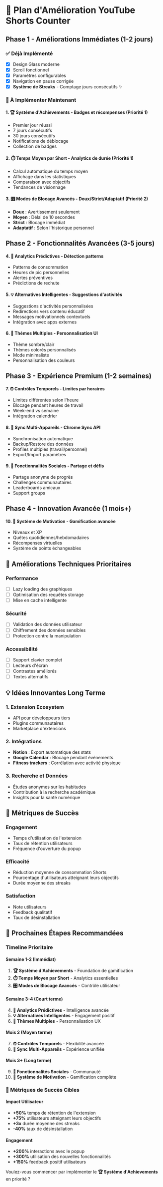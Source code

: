 # 🚀 Plan d'Amélioration YouTube Shorts Counter

## Phase 1 - Améliorations Immédiates (1-2 jours)

### ✅ Déjà Implémenté
- [x] Design Glass moderne
- [x] Scroll fonctionnel 
- [x] Paramètres configurables
- [x] Navigation en pause corrigée
- [x] **Système de Streaks** - Comptage jours consécutifs ✨

### 🎯 À Implémenter Maintenant

#### 1. 🏆 Système d'Achievements - Badges et récompenses (Priorité 1)
- Premier jour réussi
- 7 jours consécutifs 
- 30 jours consécutifs
- Notifications de déblocage
- Collection de badges

#### 2. ⏱️ Temps Moyen par Short - Analytics de durée (Priorité 1)
- Calcul automatique du temps moyen
- Affichage dans les statistiques
- Comparaison avec objectifs
- Tendances de visionnage

#### 3. 🎛️ Modes de Blocage Avancés - Doux/Strict/Adaptatif (Priorité 2)
- **Doux** : Avertissement seulement
- **Moyen** : Délai de 10 secondes  
- **Strict** : Blocage immédiat
- **Adaptatif** : Selon l'historique personnel

## Phase 2 - Fonctionnalités Avancées (3-5 jours)

#### 4. 🔮 Analytics Prédictives - Détection patterns
- Patterns de consommation
- Heures de pic personnelles
- Alertes préventives
- Prédictions de rechute

#### 5. 💡 Alternatives Intelligentes - Suggestions d'activités
- Suggestions d'activités personnalisées
- Redirections vers contenu éducatif
- Messages motivationnels contextuels
- Intégration avec apps externes

#### 6. 🎨 Thèmes Multiples - Personnalisation UI
- Thème sombre/clair
- Thèmes colorés personnalisés
- Mode minimaliste
- Personnalisation des couleurs

## Phase 3 - Expérience Premium (1-2 semaines)

#### 7. ⏰ Contrôles Temporels - Limites par horaires
- Limites différentes selon l'heure
- Blocage pendant heures de travail
- Week-end vs semaine
- Intégration calendrier

#### 8. 🔄 Sync Multi-Appareils - Chrome Sync API
- Synchronisation automatique
- Backup/Restore des données
- Profiles multiples (travail/personnel)
- Export/Import paramètres

#### 9. 👥 Fonctionnalités Sociales - Partage et défis
- Partage anonyme de progrès
- Challenges communautaires
- Leaderboards amicaux
- Support groups

## Phase 4 - Innovation Avancée (1 mois+)

#### 10. 🎯 Système de Motivation - Gamification avancée
- Niveaux et XP
- Quêtes quotidiennes/hebdomadaires
- Récompenses virtuelles
- Système de points échangeables

## 🔧 Améliorations Techniques Prioritaires

### Performance
- [ ] Lazy loading des graphiques
- [ ] Optimisation des requêtes storage
- [ ] Mise en cache intelligente

### Sécurité
- [ ] Validation des données utilisateur
- [ ] Chiffrement des données sensibles
- [ ] Protection contre la manipulation

### Accessibilité
- [ ] Support clavier complet
- [ ] Lecteurs d'écran
- [ ] Contrastes améliorés
- [ ] Textes alternatifs

## 💡 Idées Innovantes Long Terme

### 1. Extension Ecosystem
- API pour développeurs tiers
- Plugins communautaires
- Marketplace d'extensions

### 2. Intégrations
- **Notion** : Export automatique des stats
- **Google Calendar** : Blocage pendant événements
- **Fitness trackers** : Corrélation avec activité physique

### 3. Recherche et Données
- Études anonymes sur les habitudes
- Contribution à la recherche académique
- Insights pour la santé numérique

## 🎯 Métriques de Succès

### Engagement
- Temps d'utilisation de l'extension
- Taux de rétention utilisateurs
- Fréquence d'ouverture du popup

### Efficacité
- Réduction moyenne de consommation Shorts
- Pourcentage d'utilisateurs atteignant leurs objectifs
- Durée moyenne des streaks

### Satisfaction
- Note utilisateurs
- Feedback qualitatif
- Taux de désinstallation

## 🚀 Prochaines Étapes Recommandées

### Timeline Prioritaire

#### **Semaine 1-2** (Immédiat)
1. **🏆 Système d'Achievements** - Foundation de gamification
2. **⏱️ Temps Moyen par Short** - Analytics essentielles  
3. **🎛️ Modes de Blocage Avancés** - Contrôle utilisateur

#### **Semaine 3-4** (Court terme)
4. **🔮 Analytics Prédictives** - Intelligence avancée
5. **💡 Alternatives Intelligentes** - Engagement positif
6. **🎨 Thèmes Multiples** - Personnalisation UX

#### **Mois 2** (Moyen terme)
7. **⏰ Contrôles Temporels** - Flexibilité avancée
8. **🔄 Sync Multi-Appareils** - Expérience unifiée

#### **Mois 3+** (Long terme)
9. **👥 Fonctionnalités Sociales** - Communauté
10. **🎯 Système de Motivation** - Gamification complète

### 🎯 Métriques de Succès Cibles

#### Impact Utilisateur
- **+50%** temps de rétention de l'extension
- **+75%** utilisateurs atteignant leurs objectifs
- **+3x** durée moyenne des streaks
- **-40%** taux de désinstallation

#### Engagement  
- **+200%** interactions avec le popup
- **+300%** utilisation des nouvelles fonctionnalités
- **+150%** feedback positif utilisateurs

Voulez-vous commencer par implémenter le **🏆 Système d'Achievements** en priorité ?
